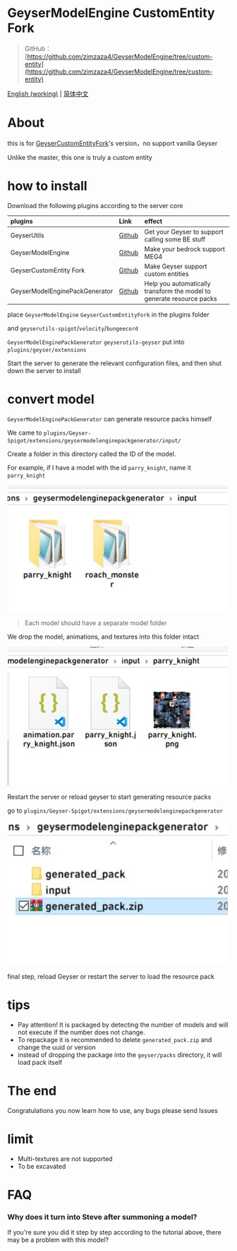 # GeyserModelEngine CustomEntity Fork

> GitHub：[https://github.com/zimzaza4/GeyserModelEngine/tree/custom-entity](https://github.com/zimzaza4/GeyserModelEngine/tree/custom-entity)

[English (working)](README_EN.md) | [简体中文](README.md)

# About

this is for [GeyserCustomEntityFork](https://github.com/zimzaza4/Geyser)'s version，no support vanilla Geyser

Unlike the master, this one is truly a custom entity

# how to install

Download the following plugins according to the server core

| plugins                        | Link                                                                 | effect                          |
| :---                           | :----                                                                | :---                            |
| GeyserUtils                    | [Github](https://github.com/zimzaza4/GeyserUtils)                    | Get your Geyser to support calling some BE stuff  |
| GeyserModelEngine              | [Github](https://github.com/zimzaza4/GeyserModelEngine)              | Make your bedrock support MEG4                            |
| GeyserCustomEntity Fork        | [Github](https://github.com/zimzaza4/Geyser)                         | Make Geyser support custom entities            |
| GeyserModelEnginePackGenerator | [Github](https://github.com/zimzaza4/GeyserModelEnginePackGenerator) | Help you automatically transform the model to generate resource packs        |

place `GeyserModelEngine` `GeyserCustomEntityFork` in the plugins folder

and `geyserutils-spigot`/`velocity`/`bungeecord` 

`GeyserModelEnginePackGenerator` `geyserutils-geyser` put into `plugins/geyser/extensions`

Start the server to generate the relevant configuration files, and then shut down the server to install

# convert model

`GeyserModelEnginePackGenerator` can generate resource packs himself

We came to `plugins/Geyser-Spigot/extensions/geysermodelenginepackgenerator/input/`

Create a folder in this directory called the ID of the model.

For example, if I have a model with the id `parry_knight`, name it `parry_knight`

<img src="docsimg/example.jpg" width="500">

> Each model should have a separate model folder

We drop the model, animations, and textures into this folder intact

<img src="docsimg/example1.jpg" width="500">

Restart the server or reload geyser to start generating resource packs

go to `plugins/Geyser-Spigot/extensions/geysermodelenginepackgenerator`

<img src="docsimg/example2.jpg" width="500">

final step, reload Geyser or restart the server to load the resource pack

# tips

* Pay attention! It is packaged by detecting the number of models and will not execute if the number does not change.
* To repackage it is recommended to delete `generated_pack.zip` and change the uuid or version
* instead of dropping the package into the `geyser/packs` directory, it will load pack itself

# The end

Congratulations you now learn how to use, any bugs please send Issues

# limit

* Multi-textures are not supported
* To be excavated

# FAQ

### Why does it turn into Steve after summoning a model?

If you're sure you did it step by step according to the tutorial above, there may be a problem with this model?

